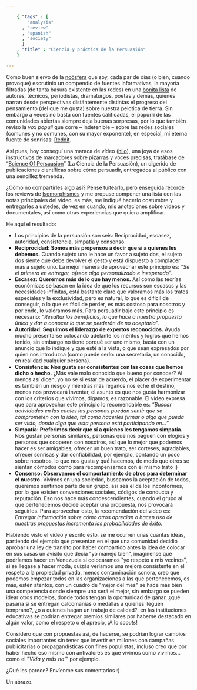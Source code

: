 ```yaml
--- 

    { "tags" : [
        "analysis"
      , "review"
      , "spanish"
      , "society"
      ]
    , "title" : "Ciencia y práctica de la Persuasión"
    }

--- 
```


Como buen siervo de la [noósfera][WIKI1] que soy, cada par de días (o bien,
cuando provoque) escrutinio un compendio de fuentes informativas, la mayoría
filtradas (de tanta basura existente en las redes) en una [bonita lista][feeds]
de autores, técnicos, periodistas, dramaturgos, poetas y demás, quienes narran
desde perspectivas distántemente distintas el progreso del pensamiento
(del que me gusta) sobre nuestra pelotica de tierra.
Sin embargo a veces no basta con fuentes calificadas,
el popurrí de las comunidades abiertas siempre deja buenas sorpresas,
por lo que también reviso la _vox populi_ que corre &ndash; indetenible &ndash;
sobre las redes sociales (comunes y no comunes, con su mayor exponente),
en especial, mi eterna fuente de sonrisas: [Reddit](http://reddit.com/).

Así pues, hoy conseguí una maraca de vídeo ([hilo][R1]),
una joya de esos instructivos de marcadores sobre pizarras y voces precisas,
tratábase de “[Science Of Persuasion][YUTU1]” (La Ciencia de la Persuasión),
un digerido de publicaciones científicas sobre cómo persuadir,
entregados al público con una sencillez tremenda.

¿Cómo no compartirles algo así? Pensé tuitearlo, pero enseguida recordé
los reviews de [Isomorphismes](http://isomorphismes.tumblr.com) y me propuse
componer una lista con las notas principales del vídeo, es más, me indiqué
hacerlo costumbre y entregarles a ustedes, de vez en cuando, mis anotaciones
sobre vídeos y documentales, así como otras experiencias que quiera amplificar.

He aquí el resultado:

-   Los principios de la persuasión son seis: Reciprocidad, escasez, autoridad,
    consistencia, simpatía y consenso.
-   **Reciprocidad: Somos más propensos a decir que sí a quienes
    les debemos.** Cuando sujeto uno le hace un favor a sujeto dos, el sujeto dos
    siente que debe devolver el gesto y está dispuesto a complacer más a
    sujeto uno. La mejor manera de aprovechar este principio es:
    _”Se el primero en entregar, ofrece algo personalizado e inesperado”._
-   **Escasez: Queremos más de lo que hay menos.**
    Así como las teorías económicas se basan en la idea de que los recursos
    son escasos y las necesidades infinitas, está bastante claro que valoramos
    más los tratos especiales y la exclusividad, pero es natural,
    lo que es difícil de conseguir, o lo que es fácil de perder,
    es más costoso para nosotros y por ende, lo valoramos más.
    Para persuadir bajo este principio es necesario:
    _“Resaltar los beneficios, lo que hace a nuestra propuesta única y
    dar a conocer lo que se perderán de no aceptarla”_.
-   **Autoridad: Seguimos el liderazgo de expertos reconocidos.**
    Ayuda mucho presentarse colocando adelante los méritos y logros
    que hemos tenido, sin embargo no tiene porqué ser uno mismo,
    basta con un anuncio que lo indique y que esté a la vista,
    o que sean expresados por quien nos introduzca (como puede serlo:
    una secretaria, un conocido, en realidad cualquier persona).
-   **Consistencia: Nos gusta ser consistentes con las cosas
    que hemos dicho o hecho.**
    ¿Más vale malo conocido que bueno por conocer? Al menos así dicen,
    yo no se si estar de acuerdo, el placer de experimentar es también
    un riesgo y mientras más regaños nos eche el destino,
    menos nos provocará inventar, el asunto es que nos gusta harmonizar
    con los criterios que vivimos, digamos, es razonable.
    El vídeo expresa que para aprovechar este principio lo recomendable es:
    _“Buscar actividades en las cuales las personas puedan sentir que se
    comprometen con la idea, tal como hacerles firmar o algo que pueda
    ser visto, donde diga que esta persona está participando en...”_
-   **Simpatía: Preferimos decir que sí a quienes les tengamos simpatía.**
    Nos gustan personas similares, personas que nos paguen con elogios
    y personas que cooperen con nosotros, así que lo mejor que podemos hacer es
    ser amigables, ofrecer un buen trato, ser corteses, agradables, ofrecer
    sonrisas y dar confiabilidad, por ejemplo, contando un poco sobre nosotros,
    lo que nos gusta y qué hacemos, de modo que otros se sientan cómodos como
    para recompensarnos con el mismo trato :)
-   **Consenso: Observamos el comportamiento de otros para determinar el nuestro.**
    Vivimos en una sociedad, buscamos la aceptación de todos, queremos sentirnos
    parte de un grupo, así sea el de los inconformes, por lo que existen
    convenciones sociales, códigos de conducta y reputación. Eso nos hace
    más condescendientes, cuando el grupo al que pertenecemos decide
    aceptar una propuesta, nos provocará seguirles.
    Para aprovechar esto, la recomendación del vídeo es:
    _Entregar información sobre cómo otros aprecian o hacen uso de nuestras
    propuestas incrementa las probabilidades de éxito._

Habiendo visto el vídeo y escrito esto, se me ocurren unas cuantas ideas,
partiendo del ejemplo que presentan en el que una comunidad decidió
aprobar una ley de transito por haber compartido antes la idea de colocar
en sus casas un avisito que decía "yo manejo bien", imagínense qué podríamos
hacer en Venezuela si colocáramos "yo respeto a mis vecinos", si se llegase
a hacer moda, quizás veríamos una mejora consistente en el respeto
a la propiedad privada, menos contaminación sonora, creo que podemos empezar
todos en las organizaciones a las que pertenecemos, es más, estén atentos,
con un cuadro de "mejor del mes" se hace más bien una competencia donde
siempre uno será el mejor, sin embargo se pueden idear otros modelos, donde
todos tengan la oportunidad de ganar, ¿qué pasaría si se entregan calcomanías o
medallas a quienes lleguen temprano?, ¿o a quienes hagan un trabajo de calidad?,
en las instituciones educativas se podrían entregar premios similares
por haberse destacado en algún valor, como el respeto o el aprecio,
¡A lo _scouts_!

Considero que con propuestas así, de hacerse, se podrían lograr cambios sociales
importantes sin tener que invertir en millones con campañas publicitarias
o propagandísticas con fines populistas, incluso creo que por haber hecho eso
mismo con antivalores es que vivimos como vivimos... como el "_Vida y más na'_"
por ejemplo.

¿Qué les parece? Envíenme sus comentarios :)

Un abrazo.

[WIKI1]: http://es.wikipedia.org/wiki/Noosfera "Noósfera en Wikipedia"
[feeds]: https://gist.github.com/4567299 "Mis feeds en Google Reader"
[YUTU1]: https://www.youtube.com/watch?v=cFdCzN7RYbw "YouTube: Science of Persuasion"
[R1]: http://www.reddit.com/r/psychology/comments/16rfxu/the_science_of_persuasion/